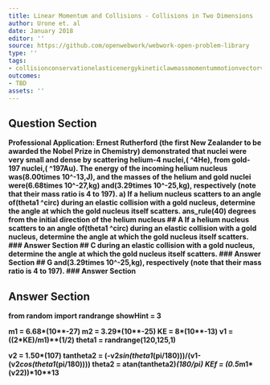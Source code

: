 ```yaml
---
title: Linear Momentum and Collisions - Collisions in Two Dimensions
author: Urone et. al
date: January 2018
editor: ''
source: https://github.com/openwebwork/webwork-open-problem-library
type: ''
tags:
- collisionconservationelasticenergykineticlawmassmomentummotionvectorvelocity
outcomes:
- TBD
assets: ''
---
```


## Question Section 

<b>
<b>Professional Application:<b> Ernest Rutherford (the first New Zealander to be awarded the Nobel Prize in Chemistry) demonstrated that nuclei were very small and dense by scattering helium-4 nuclei,( ^4He), from gold-197 nuclei,( ^197Au). The energy of the incoming helium nucleus was(8.00times 10^-13,J), and the masses of the helium and gold nuclei were(6.68times 10^-27,kg) and(3.29times 10^-25,kg), respectively (note that their mass ratio is 4 to 197).
a) If a helium nucleus scatters to an angle of(theta1 ^circ) during an elastic collision with a gold nucleus, determine the angle at which the gold nucleus itself scatters.
ans_rule(40) degrees from the initial direction of the helium nucleus
## A
If a helium nucleus scatters to an angle of(theta1 ^circ) during an elastic collision with a gold nucleus, determine the angle at which the gold nucleus itself scatters.
### Answer Section
## C
during an elastic collision with a gold nucleus, determine the angle at which the gold nucleus itself scatters.
### Answer Section
## G
and(3.29times 10^-25,kg), respectively (note that their mass ratio is 4 to 197).
### Answer Section


## Answer Section

from random import randrange
showHint = 3

m1 = 6.68*(10**-27)
m2 = 3.29*(10**-25)
KE = 8*(10**-13)
v1 = ((2*KE)/m1)**(1/2)
theta1 = randrange(120,125,1)

v2 = 1.50*(10**7)
tantheta2 = (-v2*sin(theta1*(pi/180)))/(v1-(v2*cos(theta1*(pi/180))))
theta2 = atan(tantheta2)*(180/pi)
KEf = (0.5*m1*(v2**2))*10**13